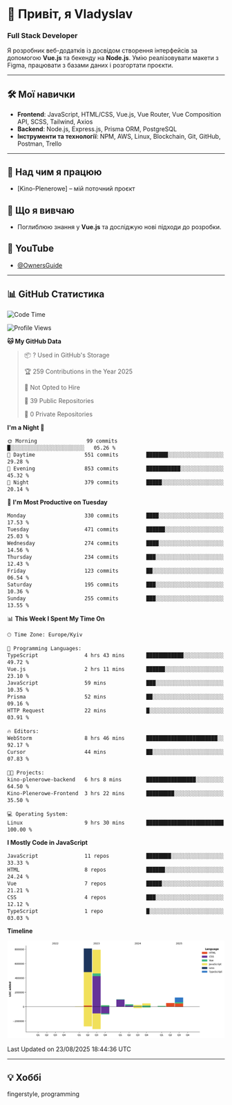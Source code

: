 # 👋 Привіт, я Vladyslav  
### Full Stack Developer  

Я розробник веб-додатків із досвідом створення інтерфейсів за допомогою **Vue.js** та бекенду на **Node.js**. Умію реалізовувати макети з Figma, працювати з базами даних і розгортати проєкти.

---

## 🛠 Мої навички  
- **Frontend**: JavaScript, HTML/CSS, Vue.js, Vue Router, Vue Composition API, SCSS, Tailwind, Axios  
- **Backend**: Node.js, Express.js, Prisma ORM, PostgreSQL  
- **Інструменти та технології**: NPM, AWS, Linux, Blockchain, Git, GitHub, Postman, Trello  

---

## 🔭 Над чим я працюю  
- [Kino-Plenerowe] – мій поточний проєкт

## 🌱 Що я вивчаю  
- Поглиблюю знання у **Vue.js** та досліджую нові підходи до розробки.

## 🎥 YouTube  
- [@OwnersGuide](https://www.youtube.com/@OwnersGuide-)
  
---

## 📊 GitHub Статистика  
<!--START_SECTION:waka-->
![Code Time](http://img.shields.io/badge/Code%20Time-77%20hrs%2050%20mins-blue)

![Profile Views](http://img.shields.io/badge/Profile%20Views-11-blue)

**🐱 My GitHub Data** 

> 📦 ? Used in GitHub's Storage 
 > 
> 🏆 259 Contributions in the Year 2025
 > 
> 🚫 Not Opted to Hire
 > 
> 📜 39 Public Repositories 
 > 
> 🔑 0 Private Repositories 
 > 
**I'm a Night 🦉** 

```text
🌞 Morning                99 commits          █░░░░░░░░░░░░░░░░░░░░░░░░   05.26 % 
🌆 Daytime                551 commits         ███████░░░░░░░░░░░░░░░░░░   29.28 % 
🌃 Evening                853 commits         ███████████░░░░░░░░░░░░░░   45.32 % 
🌙 Night                  379 commits         █████░░░░░░░░░░░░░░░░░░░░   20.14 % 
```
📅 **I'm Most Productive on Tuesday** 

```text
Monday                   330 commits         ████░░░░░░░░░░░░░░░░░░░░░   17.53 % 
Tuesday                  471 commits         ██████░░░░░░░░░░░░░░░░░░░   25.03 % 
Wednesday                274 commits         ████░░░░░░░░░░░░░░░░░░░░░   14.56 % 
Thursday                 234 commits         ███░░░░░░░░░░░░░░░░░░░░░░   12.43 % 
Friday                   123 commits         ██░░░░░░░░░░░░░░░░░░░░░░░   06.54 % 
Saturday                 195 commits         ███░░░░░░░░░░░░░░░░░░░░░░   10.36 % 
Sunday                   255 commits         ███░░░░░░░░░░░░░░░░░░░░░░   13.55 % 
```


📊 **This Week I Spent My Time On** 

```text
🕑︎ Time Zone: Europe/Kyiv

💬 Programming Languages: 
TypeScript               4 hrs 43 mins       ████████████░░░░░░░░░░░░░   49.72 % 
Vue.js                   2 hrs 11 mins       ██████░░░░░░░░░░░░░░░░░░░   23.10 % 
JavaScript               59 mins             ███░░░░░░░░░░░░░░░░░░░░░░   10.35 % 
Prisma                   52 mins             ██░░░░░░░░░░░░░░░░░░░░░░░   09.16 % 
HTTP Request             22 mins             █░░░░░░░░░░░░░░░░░░░░░░░░   03.91 % 

🔥 Editors: 
WebStorm                 8 hrs 46 mins       ███████████████████████░░   92.17 % 
Cursor                   44 mins             ██░░░░░░░░░░░░░░░░░░░░░░░   07.83 % 

🐱‍💻 Projects: 
kino-plenerowe-backend   6 hrs 8 mins        ████████████████░░░░░░░░░   64.50 % 
Kino-Plenerowe-Frontend  3 hrs 22 mins       █████████░░░░░░░░░░░░░░░░   35.50 % 

💻 Operating System: 
Linux                    9 hrs 30 mins       █████████████████████████   100.00 % 
```

**I Mostly Code in JavaScript** 

```text
JavaScript               11 repos            ████████░░░░░░░░░░░░░░░░░   33.33 % 
HTML                     8 repos             ██████░░░░░░░░░░░░░░░░░░░   24.24 % 
Vue                      7 repos             █████░░░░░░░░░░░░░░░░░░░░   21.21 % 
CSS                      4 repos             ███░░░░░░░░░░░░░░░░░░░░░░   12.12 % 
TypeScript               1 repo              █░░░░░░░░░░░░░░░░░░░░░░░░   03.03 % 
```



**Timeline**

![Lines of Code chart](https://raw.githubusercontent.com/owner6/owner6/main/assets/bar_graph.png)


 Last Updated on 23/08/2025 18:44:36 UTC
<!--END_SECTION:waka-->




---

## 💡 Хоббі  
fingerstyle, programming  
